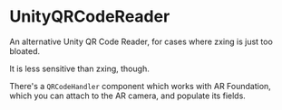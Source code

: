 # UnityQRCodeReader
An alternative Unity QR Code Reader, for cases where zxing is just too bloated.

It is less sensitive than zxing, though.

There's a `QRCodeHandler` component which works with AR Foundation, which you can attach to the AR camera, and populate its fields.
